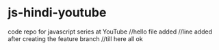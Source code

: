 # js-hindi-youtube
code repo for javascript series at YouTube
//hello file added
//line added after creating the feature branch
//till here all ok